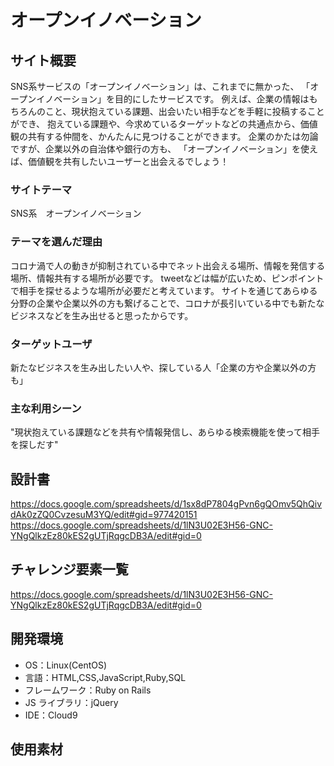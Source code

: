 # オープンイノベーション

## サイト概要
SNS系サービスの「オープンイノベーション」は、これまでに無かった、 「オープンイノベーション」を目的にしたサービスです。 例えば、企業の情報はもちろんのこと、現状抱えている課題、出会いたい相手などを手軽に投稿することができ、 抱えている課題や、今求めているターゲットなどの共通点から、価値観の共有する仲間を、かんたんに見つけることができます。 企業のかたは勿論ですが、企業以外の自治体や銀行の方も、 「オープンイノベーション」を使えば、価値観を共有したいユーザーと出会えるでしょう！				

### サイトテーマ

SNS系　オープンイノベーション

### テーマを選んだ理由

コロナ渦で人の動きが抑制されている中でネット出会える場所、情報を発信する場所、情報共有する場所が必要です。
tweetなどは幅が広いため、ピンポイントで相手を探せるような場所が必要だと考えています。
サイトを通じてあらゆる分野の企業や企業以外の方も繋げることで、コロナが長引いている中でも新たなビジネスなどを生み出せると思ったからです。

### ターゲットユーザ

新たなビジネスを生み出したい人や、探している人「企業の方や企業以外の方も」

### 主な利用シーン
"現状抱えている課題などを共有や情報発信し、あらゆる検索機能を使って相手を探しだす"				

## 設計書

https://docs.google.com/spreadsheets/d/1sx8dP7804gPvn6gQOmv5QhQivdAk0zZQ0CvzesuM3YQ/edit#gid=977420151
https://docs.google.com/spreadsheets/d/1lN3U02E3H56-GNC-YNgQlkzEz80kES2gUTjRqgcDB3A/edit#gid=0

## チャレンジ要素一覧

https://docs.google.com/spreadsheets/d/1lN3U02E3H56-GNC-YNgQlkzEz80kES2gUTjRqgcDB3A/edit#gid=0

## 開発環境

- OS：Linux(CentOS)
- 言語：HTML,CSS,JavaScript,Ruby,SQL
- フレームワーク：Ruby on Rails
- JS ライブラリ：jQuery
- IDE：Cloud9

## 使用素材
